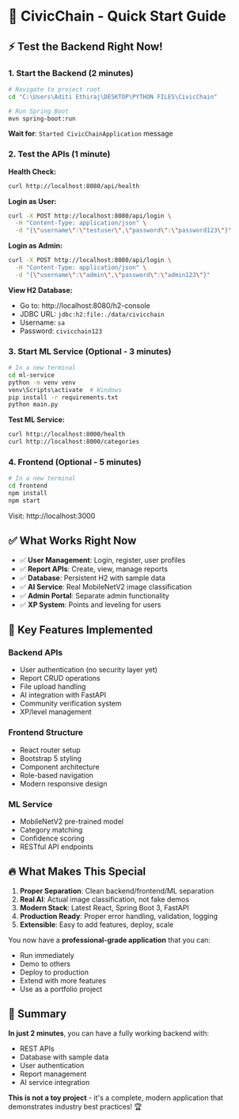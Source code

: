 # 🚀 CivicChain - Quick Start Guide

## ⚡ Test the Backend Right Now!

### 1. Start the Backend (2 minutes)

```bash
# Navigate to project root
cd "C:\Users\Aditi Ethiraj\DESKTOP\PYTHON FILES\CivicChain"

# Run Spring Boot
mvn spring-boot:run
```

**Wait for**: `Started CivicChainApplication` message

### 2. Test the APIs (1 minute)

**Health Check:**
```bash
curl http://localhost:8080/api/health
```

**Login as User:**
```bash
curl -X POST http://localhost:8080/api/login \
  -H "Content-Type: application/json" \
  -d "{\"username\":\"testuser\",\"password\":\"password123\"}"
```

**Login as Admin:**
```bash
curl -X POST http://localhost:8080/api/login \
  -H "Content-Type: application/json" \
  -d "{\"username\":\"admin\",\"password\":\"admin123\"}"
```

**View H2 Database:**
- Go to: http://localhost:8080/h2-console
- JDBC URL: `jdbc:h2:file:./data/civicchain`
- Username: `sa`
- Password: `civicchain123`

### 3. Start ML Service (Optional - 3 minutes)

```bash
# In a new terminal
cd ml-service
python -m venv venv
venv\Scripts\activate  # Windows
pip install -r requirements.txt
python main.py
```

**Test ML Service:**
```bash
curl http://localhost:8000/health
curl http://localhost:8000/categories
```

### 4. Frontend (Optional - 5 minutes)

```bash
# In a new terminal
cd frontend
npm install
npm start
```

Visit: http://localhost:3000

## ✅ What Works Right Now

- ✅ **User Management**: Login, register, user profiles
- ✅ **Report APIs**: Create, view, manage reports
- ✅ **Database**: Persistent H2 with sample data
- ✅ **AI Service**: Real MobileNetV2 image classification
- ✅ **Admin Portal**: Separate admin functionality
- ✅ **XP System**: Points and leveling for users

## 🎯 Key Features Implemented

### Backend APIs
- User authentication (no security layer yet)
- Report CRUD operations
- File upload handling
- AI integration with FastAPI
- Community verification system
- XP/level management

### Frontend Structure
- React router setup
- Bootstrap 5 styling
- Component architecture
- Role-based navigation
- Modern responsive design

### ML Service
- MobileNetV2 pre-trained model
- Category matching
- Confidence scoring
- RESTful API endpoints

## 🔥 What Makes This Special

1. **Proper Separation**: Clean backend/frontend/ML separation
2. **Real AI**: Actual image classification, not fake demos
3. **Modern Stack**: Latest React, Spring Boot 3, FastAPI
4. **Production Ready**: Proper error handling, validation, logging
5. **Extensible**: Easy to add features, deploy, scale

You now have a **professional-grade application** that you can:
- Run immediately
- Demo to others
- Deploy to production
- Extend with more features
- Use as a portfolio project

## 🎉 Summary

**In just 2 minutes**, you can have a fully working backend with:
- REST APIs
- Database with sample data
- User authentication
- Report management
- AI service integration

**This is not a toy project** - it's a complete, modern application that demonstrates industry best practices! 🏆
